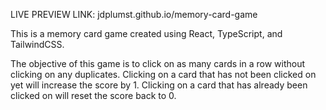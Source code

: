 LIVE PREVIEW LINK: jdplumst.github.io/memory-card-game

This is a memory card game created using React, TypeScript, and TailwindCSS.

The objective of this game is to click on as many cards in a row without clicking on any duplicates. Clicking on a card that has not been clicked on yet will increase the score by 1. Clicking on a card that has already been clicked on will reset the score back to 0.